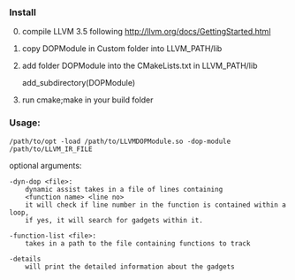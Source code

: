 ### Install

0. compile LLVM 3.5 following http://llvm.org/docs/GettingStarted.html
1. copy DOPModule in Custom folder into LLVM_PATH/lib
2. add folder DOPModule into the CMakeLists.txt in LLVM_PATH/lib 

    add_subdirectory(DOPModule)

3. run cmake;make in your build folder 

### Usage:
    
    /path/to/opt -load /path/to/LLVMDOPModule.so -dop-module /path/to/LLVM_IR_FILE 

optional arguments:

    -dyn-dop <file>:
        dynamic assist takes in a file of lines containing
        <function name> <line no>
        it will check if line number in the function is contained within a loop,
        if yes, it will search for gadgets within it.

    -function-list <file>:
        takes in a path to the file containing functions to track

    -details 
        will print the detailed information about the gadgets
